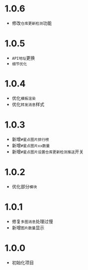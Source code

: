 # 1.0.6

- 修改`仓库更新检测`功能

# 1.0.5

- `API地址`更换
- `细节优化`

# 1.0.4

- 优化`模板渲染`
- 优化`转发消息`样式

# 1.0.3

- 新增`#星点图片排行榜`
- 新增`#星点图片xx数量`
- 新增`#星点图片设置仓库更新检测推送`开关

# 1.0.2

- 优化部分`模块`

# 1.0.1

- 修复`多图消息`处理过慢
- 新增`图片数量`显示

# 1.0.0

- 初始化项目
